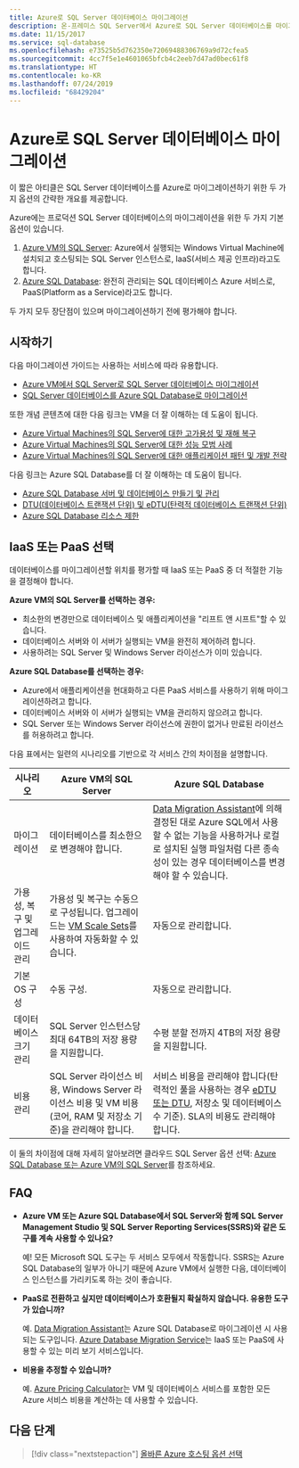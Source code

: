 ```yaml
---
title: Azure로 SQL Server 데이터베이스 마이그레이션
description: 온-프레미스 SQL Server에서 Azure로 SQL Server 데이터베이스를 마이그레이션하는 방법에 대해 알아보세요.
ms.date: 11/15/2017
ms.service: sql-database
ms.openlocfilehash: e73525b5d762350e72069488306769a9d72cfea5
ms.sourcegitcommit: 4cc7f5e1e4601065bfcb4c2eeb7d47ad0bec61f8
ms.translationtype: HT
ms.contentlocale: ko-KR
ms.lasthandoff: 07/24/2019
ms.locfileid: "68429204"
---
```

# <a name="migrate-a-sql-server-database-to-azure"></a>Azure로 SQL Server 데이터베이스 마이그레이션

이 짧은 아티클은 SQL Server 데이터베이스를 Azure로 마이그레이션하기 위한 두 가지 옵션의 간략한 개요를 제공합니다.

Azure에는 프로덕션 SQL Server 데이터베이스의 마이그레이션을 위한 두 가지 기본 옵션이 있습니다.

1. [Azure VM의 SQL Server](https://docs.microsoft.com/azure/virtual-machines/windows/sql/virtual-machines-windows-sql-server-iaas-overview): Azure에서 실행되는 Windows Virtual Machine에 설치되고 호스팅되는 SQL Server 인스턴스로, IaaS(서비스 제공 인프라)라고도 합니다.
2. [Azure SQL Database](https://docs.microsoft.com/azure/sql-database/sql-database-technical-overview): 완전히 관리되는 SQL 데이터베이스 Azure 서비스로, PaaS(Platform as a Service)라고도 합니다.

두 가지 모두 장단점이 있으며 마이그레이션하기 전에 평가해야 합니다.

## <a name="get-started"></a>시작하기

다음 마이그레이션 가이드는 사용하는 서비스에 따라 유용합니다.

* [Azure VM에서 SQL Server로 SQL Server 데이터베이스 마이그레이션](https://docs.microsoft.com/azure/virtual-machines/windows/sql/virtual-machines-windows-migrate-sql)
* [SQL Server 데이터베이스를 Azure SQL Database로 마이그레이션](https://docs.microsoft.com/azure/sql-database/sql-database-migrate-your-sql-server-database)

또한 개념 콘텐츠에 대한 다음 링크는 VM을 더 잘 이해하는 데 도움이 됩니다.

* [Azure Virtual Machines의 SQL Server에 대한 고가용성 및 재해 복구](https://docs.microsoft.com/azure/virtual-machines/windows/sql/virtual-machines-windows-sql-high-availability-dr)
* [Azure Virtual Machines의 SQL Server에 대한 성능 모범 사례](https://docs.microsoft.com/azure/virtual-machines/windows/sql/virtual-machines-windows-sql-performance)
* [Azure Virtual Machines의 SQL Server에 대한 애플리케이션 패턴 및 개발 전략](https://docs.microsoft.com/azure/virtual-machines/windows/sql/virtual-machines-windows-sql-server-app-patterns-dev-strategies)

다음 링크는 Azure SQL Database를 더 잘 이해하는 데 도움이 됩니다.

* [Azure SQL Database 서버 및 데이터베이스 만들기 및 관리](https://docs.microsoft.com/azure/sql-database/sql-database-servers-databases)
* [DTU(데이터베이스 트랜잭션 단위) 및 eDTU(탄력적 데이터베이스 트랜잭션 단위)](https://docs.microsoft.com/azure/sql-database/sql-database-what-is-a-dtu)
* [Azure SQL Database 리소스 제한](https://docs.microsoft.com/azure/sql-database/sql-database-resource-limits)

## <a name="choosing-iaas-or-paas"></a>IaaS 또는 PaaS 선택

데이터베이스를 마이그레이션할 위치를 평가할 때 IaaS 또는 PaaS 중 더 적절한 기능을 결정해야 합니다.

**Azure VM의 SQL Server를 선택하는 경우:**

* 최소한의 변경만으로 데이터베이스 및 애플리케이션을 "리프트 앤 시프트"할 수 있습니다.
* 데이터베이스 서버와 이 서버가 실행되는 VM을 완전히 제어하려 합니다.
* 사용하려는 SQL Server 및 Windows Server 라이선스가 이미 있습니다.

**Azure SQL Database를 선택하는 경우:**

* Azure에서 애플리케이션을 현대화하고 다른 PaaS 서비스를 사용하기 위해 마이그레이션하려고 합니다.
* 데이터베이스 서버와 이 서버가 실행되는 VM을 관리하지 않으려고 합니다.
* SQL Server 또는 Windows Server 라이선스에 권한이 없거나 만료된 라이선스를 허용하려고 합니다.

다음 표에서는 일련의 시나리오를 기반으로 각 서비스 간의 차이점을 설명합니다.

| 시나리오 | Azure VM의 SQL Server | Azure SQL Database |
|----------|-------------------------|--------------------|
| 마이그레이션 | 데이터베이스를 최소한으로 변경해야 합니다. | [Data Migration Assistant](https://www.microsoft.com/download/details.aspx?id=53595)에 의해 결정된 대로 Azure SQL에서 사용할 수 없는 기능을 사용하거나 로컬로 설치된 실행 파일처럼 다른 종속성이 있는 경우 데이터베이스를 변경해야 할 수 있습니다.|
| 가용성, 복구 및 업그레이드 관리 | 가용성 및 복구는 수동으로 구성됩니다. 업그레이드는 [VM Scale Sets](https://docs.microsoft.com/azure/virtual-machine-scale-sets/virtual-machine-scale-sets-automatic-upgrade)를 사용하여 자동화할 수 있습니다. | 자동으로 관리합니다. |
| 기본 OS 구성 | 수동 구성. | 자동으로 관리합니다. |
| 데이터베이스 크기 관리 | SQL Server 인스턴스당 최대 64TB의 저장 용량을 지원합니다. | 수평 분할 전까지 4TB의 저장 용량을 지원합니다. |
| 비용 관리 | SQL Server 라이선스 비용, Windows Server 라이선스 비용 및 VM 비용(코어, RAM 및 저장소 기준)을 관리해야 합니다. | 서비스 비용을 관리해야 합니다(탄력적인 풀을 사용하는 경우 [eDTU 또는 DTU](https://docs.microsoft.com/azure/sql-database/sql-database-what-is-a-dtu), 저장소 및 데이터베이스 수 기준).  SLA의 비용도 관리해야 합니다. |

이 둘의 차이점에 대해 자세히 알아보려면 클라우드 SQL Server 옵션 선택: [Azure SQL Database 또는 Azure VM의 SQL Server](https://docs.microsoft.com/azure/sql-database/sql-database-paas-vs-sql-server-iaas)를 참조하세요.

## <a name="faq"></a>FAQ

* **Azure VM 또는 Azure SQL Database에서 SQL Server와 함께 SQL Server Management Studio 및 SQL Server Reporting Services(SSRS)와 같은 도구를 계속 사용할 수 있나요?**

    예! 모든 Microsoft SQL 도구는 두 서비스 모두에서 작동합니다. SSRS는 Azure SQL Database의 일부가 아니기 때문에 Azure VM에서 실행한 다음, 데이터베이스 인스턴스를 가리키도록 하는 것이 좋습니다.

* **PaaS로 전환하고 싶지만 데이터베이스가 호환될지 확실하지 않습니다. 유용한 도구가 있습니까?**

    예. [Data Migration Assistant](https://www.microsoft.com/download/details.aspx?id=53595)는 Azure SQL Database로 마이그레이션 시 사용되는 도구입니다.  [Azure Database Migration Service](https://azure.microsoft.com/campaigns/database-migration/)는 IaaS 또는 PaaS에 사용할 수 있는 미리 보기 서비스입니다.

* **비용을 추정할 수 있습니까?**

    예.  [Azure Pricing Calculator](https://azure.microsoft.com/pricing/calculator/)는 VM 및 데이터베이스 서비스를 포함한 모든 Azure 서비스 비용을 계산하는 데 사용할 수 있습니다.

## <a name="next-steps"></a>다음 단계

> [!div class="nextstepaction"]
> [올바른 Azure 호스팅 옵션 선택](dotnet-howto-choose-migration.md)
